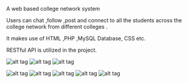 
A web based college network system

Users can chat ,follow ,post and connect to all the students across the college network from different colleges .

It makes use of HTML ,PHP ,MySQL Database, CSS etc.

RESTful API is utilized in the project.

![alt tag](https://i.imgur.com/9iODu3X.png)
![alt tag](https://i.imgur.com/ZpG9j5m.png)
![alt tag](https://i.imgur.com/sDGTjdK.png)

![alt tag](https://i.imgur.com/c5QZNp4.png)
![alt tag](https://i.imgur.com/hJtT2yF.png)
![alt tag](https://i.imgur.com/8eySGwb.png)
![alt tag](https://i.imgur.com/dCaaWQZ.png)
![alt tag](https://i.imgur.com/y9GkhS1.png)
